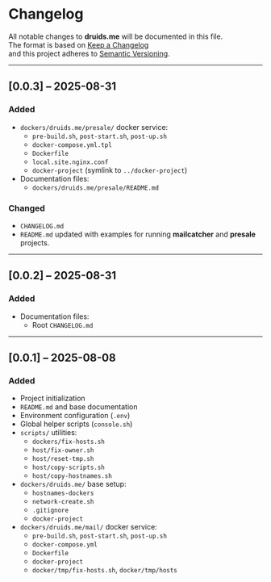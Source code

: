 # Changelog
All notable changes to **druids.me** will be documented in this file.  
The format is based on [Keep a Changelog](https://keepachangelog.com/en/1.0.0/)  
and this project adheres to [Semantic Versioning](https://semver.org/).

---

## [0.0.3] – 2025-08-31
### Added
- `dockers/druids.me/presale/` docker service:
  - `pre-build.sh`, `post-start.sh`, `post-up.sh`
  - `docker-compose.yml.tpl`
  - `Dockerfile`
  - `local.site.nginx.conf`
  - `docker-project` (symlink to `../docker-project`)
- Documentation files:
  - `dockers/druids.me/presale/README.md`

### Changed
- `CHANGELOG.md`
- `README.md` updated with examples for running **mailcatcher** and **presale** projects.

---
## [0.0.2] – 2025-08-31
### Added
- Documentation files:
  - Root `CHANGELOG.md`

---

## [0.0.1] – 2025-08-08
### Added
- Project initialization
- `README.md` and base documentation
- Environment configuration (`.env`)
- Global helper scripts (`console.sh`)
- `scripts/` utilities:
  - `dockers/fix-hosts.sh`
  - `host/fix-owner.sh`
  - `host/reset-tmp.sh`
  - `host/copy-scripts.sh`
  - `host/copy-hostnames.sh`
- `dockers/druids.me/` base setup:
  - `hostnames-dockers`
  - `network-create.sh`
  - `.gitignore`
  - `docker-project`
- `dockers/druids.me/mail/` docker service:
  - `pre-build.sh`, `post-start.sh`, `post-up.sh`
  - `docker-compose.yml`
  - `Dockerfile`
  - `docker-project`
  - `docker/tmp/fix-hosts.sh`, `docker/tmp/hosts`
